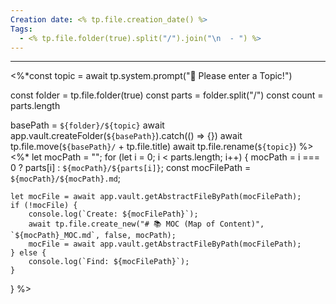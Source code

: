 ```yaml
---
Creation date: <% tp.file.creation_date() %>
Tags:
  - <% tp.file.folder(true).split("/").join("\n  - ") %>
---
```

---
<%*const topic = await tp.system.prompt("📘 Please enter a Topic!")

const folder = tp.file.folder(true)
const parts = folder.split("/")
const count = parts.length

basePath = `${folder}/${topic}`
await app.vault.createFolder(`${basePath}`).catch(() => {})
await tp.file.move(`${basePath}/` + tp.file.title)
await tp.file.rename(`${topic}`)
%>
<%*
let mocPath = "";
for (let i = 0; i < parts.length; i++) {
	mocPath = i === 0 ? parts[i] : `${mocPath}/${parts[i]}`;
	const mocFilePath = `${mocPath}/${mocPath}.md`;

	let mocFile = await app.vault.getAbstractFileByPath(mocFilePath);
	if (!mocFile) {
		console.log(`Create: ${mocFilePath}`);
		await tp.file.create_new("# 📚 MOC (Map of Content)", `${mocPath}_MOC.md`, false, mocPath);
		mocFile = await app.vault.getAbstractFileByPath(mocFilePath);
	} else {
		console.log(`Find: ${mocFilePath}`);
	}
}
%>
